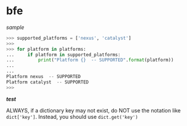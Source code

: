 # bfe

_sample_

```python
>>> supported_platforms = ['nexus', 'catalyst']
>>>
>>> for platform in platforms:
...     if platform in supported_platforms:
...         print("Platform {}  -- SUPPORTED".format(platform))
...
...
Platform nexus  -- SUPPORTED
Platform catalyst  -- SUPPORTED
>>>
```
***test***

ALWAYS, if a dictionary key may not exist, do NOT use the notation like `dict['key']`.  Instead, you should use `dict.get('key')`
